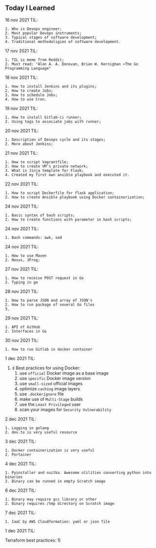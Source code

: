 ##  Today I Learned

16 nov 2021 TIL:
```
1. Who is Devops engineer;
2. Most popular Devops instruments;
3. Typical stages of software development;
4. Traditional methodoligies of software development.

```
17 nov 2021 TIL:
```
1. TIL is meme from Reddit;
2. Must read: "Alan A. A. Donovan, Brian W. Kernighan «The Go Programming Language"

```
18 nov 2021 TIL:
```
1. How to install Jenkins and its plugins;
2. How to create Jobs;
3. How to schedule Jobs;
4. How to use Cron. 

```
19 nov 2021 TIL:
```
1. How to install Gitlab-ci runner;
2. Using tags to associate jobs with runner;
```

20 nov 2021 TIL:
```
1. Description of Devops cycle and its stages;
2. More about Jenkins;

```
21 nov 2021 TIL:
```
1. How to script Vagrantfile;
2. How to create VM's private network;
3. What is Jinja template for Flask;
4. Created my first own ansible playbook and executed it. 

```
22 nov 2021 TIL:
```
1. How to script Dockerfile for flask application;
2. How to create Ansible playbook using Docker containerization;
```
24 nov 2021 TIL:
```
1. Basic syntax of bash scripts;
2. How to create functions with parameter in bash scripts;
````
24 nov 2021 TIL:
```
1. Bash commands: awk, sed
```
24 nov 2021 TIL:
```
1. How to use Maven
2. Nexus, JFrog;
```
27 nov 2021 TIL:
```
1. How to receive POST request in Go
2. Typing in go
```
28 nov 2021 TIL:
```
1. How to parse JSON and array of JSON's
2. How to run package of several Go files
3.
```
29 nov 2021 TIL:
```
1. API of GitHub
2. Interfaces in Go
```
30 nov 2021 TIL:
```
1. How to run Gitlab in docker container
```
1 dec 2021 TIL:
1. `8` Best practices for using Docker:
    1) use `official` Docker image as a base image
    2) use `specific` Docker image version
    3) use `small-sized` official images
    4) optimize `caching` image layers
    5) use `.dockerignore` file
    6) make use of `Multi-Stage` builds
    7) use the `Least Privileged` user
    8) scan your images for `Security Vulnerability` 
    
2 dec 2021 TIL:
```
1. Logging in golang
2. dev.to is very useful resource
```
3 dec 2021 TIL:
```
1. Docker containerization iz very useful
2. Portainer
```
4 dec 2021 TIL:
```
1. Pyinstaller and nuitka. Awesome utilities converting python into binaries
2. Binary can be runned in empty Scratch image
```
6 dec 2021 TIL:
```
1. Binary may require gcc library or other 
2. Binary requires /tmp directory on Scratch image
```
7 dec 2021 TIL:
```
1. IaaC by AWS Cloudformation: yaml or json file
```
1 dec 2021 TIL:

Terraform best practices:
1) 